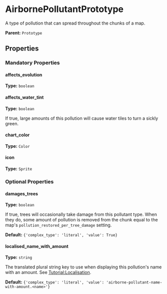 # AirbornePollutantPrototype

A type of pollution that can spread throughout the chunks of a map.

**Parent:** `Prototype`

## Properties

### Mandatory Properties

#### affects_evolution

**Type:** `boolean`



#### affects_water_tint

**Type:** `boolean`

If true, large amounts of this pollution will cause water tiles to turn a sickly green.

#### chart_color

**Type:** `Color`



#### icon

**Type:** `Sprite`



### Optional Properties

#### damages_trees

**Type:** `boolean`

If true, trees will occasionally take damage from this pollutant type. When they do, some amount of pollution is removed from the chunk equal to the map's `pollution_restored_per_tree_damage` setting.

**Default:** `{'complex_type': 'literal', 'value': True}`

#### localised_name_with_amount

**Type:** `string`

The translated plural string key to use when displaying this pollution's name with an amount. See [Tutorial:Localisation](https://wiki.factorio.com/Tutorial:Localisation).

**Default:** `{'complex_type': 'literal', 'value': 'airborne-pollutant-name-with-amount.<name>'}`

